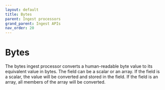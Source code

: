 ```yaml
---
layout: default
title: Bytes
parent: Ingest processors 
grand_parent: Ingest APIs
nav_order: 20
---
```


# Bytes

The bytes ingest processor converts a human-readable byte value to its equivalent value in bytes. The field can be a scalar or an array. If the field is a scalar, the value will be converted and stored in the field. If the field is an array, all members of the array will be converted. 